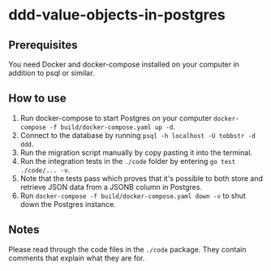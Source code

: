 # ddd-value-objects-in-postgres

## Prerequisites

You need Docker and docker-compose installed on your computer in addition to psql or similar.

## How to use

1. Run docker-compose to start Postgres on your computer `docker-compose -f build/docker-compose.yaml up -d`.
1. Connect to the database by running `psql -h localhost -U tobbstr -d ddd`.
1. Run the migration script manually by copy pasting it into the terminal.
1. Run the integration tests in the `./code` folder by entering `go test ./code/... -v`.
1. Note that the tests pass which proves that it's possible to both store and retrieve JSON data from a JSONB column in Postgres.
1. Run `docker-compose -f build/docker-compose.yaml down -v` to shut down the Postgres instance.

## Notes

Please read through the code files in the `./code` package. They contain comments that explain what they are for.
